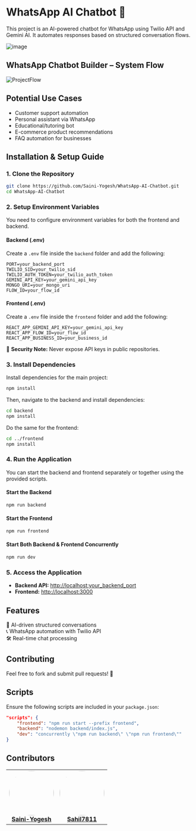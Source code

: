 # WhatsApp AI Chatbot 🚀

This project is an AI-powered chatbot for WhatsApp using Twilio API and Gemini AI. It automates responses based on structured conversation flows.

![image](https://github.com/user-attachments/assets/d68aab6f-ee74-4d16-8bce-4fb3fffe6c9e)

## WhatsApp Chatbot Builder – System Flow

![ProjectFlow](https://github.com/user-attachments/assets/56913b85-2ee7-45ab-9585-21d4df731ab7)

## Potential Use Cases
- Customer support automation
- Personal assistant via WhatsApp
- Educational/tutoring bot
- E-commerce product recommendations
- FAQ automation for businesses

## Installation & Setup Guide

### 1. Clone the Repository

```sh
git clone https://github.com/Saini-Yogesh/WhatsApp-AI-Chatbot.git
cd WhatsApp-AI-Chatbot
```

### 2. Setup Environment Variables

You need to configure environment variables for both the frontend and backend.

#### Backend (.env)
Create a `.env` file inside the `backend` folder and add the following:

```env
PORT=your_backend_port
TWILIO_SID=your_twilio_sid
TWILIO_AUTH_TOKEN=your_twilio_auth_token
GEMINI_API_KEY=your_gemini_api_key
MONGO_URI=your_mongo_uri
FLOW_ID=your_flow_id
```

#### Frontend (.env)
Create a `.env` file inside the `frontend` folder and add the following:

```env
REACT_APP_GEMINI_API_KEY=your_gemini_api_key
REACT_APP_FLOW_ID=your_flow_id
REACT_APP_BUSINESS_ID=your_business_id
```

🚨 **Security Note:** Never expose API keys in public repositories.

### 3. Install Dependencies

Install dependencies for the main project:

```sh
npm install
```

Then, navigate to the backend and install dependencies:

```sh
cd backend
npm install
```

Do the same for the frontend:

```sh
cd ../frontend
npm install
```

### 4. Run the Application

You can start the backend and frontend separately or together using the provided scripts.

#### Start the Backend

```sh
npm run backend
```

#### Start the Frontend

```sh
npm run frontend
```

#### Start Both Backend & Frontend Concurrently

```sh
npm run dev
```

### 5. Access the Application

- **Backend API:** [http://localhost:your_backend_port](http://localhost:your_backend_port)
- **Frontend:** [http://localhost:3000](http://localhost:3000)

## Features

📅 AI-driven structured conversations  
📞 WhatsApp automation with Twilio API  
🛠️ Real-time chat processing  

## Contributing

Feel free to fork and submit pull requests! 🚀

## Scripts

Ensure the following scripts are included in your `package.json`:

```json
"scripts": {
    "frontend": "npm run start --prefix frontend",
    "backend": "nodemon backend/index.js",
    "dev": "concurrently \"npm run backend\" \"npm run frontend\""
}
```

## Contributors

<table>
  <tr>
    <td align="center">
      <a href="https://github.com/Saini-Yogesh">
        <img src="https://github.com/Saini-Yogesh.png" width="120" height="120" style="border-radius: 50%;" /><br>
        <b>Saini-Yogesh</b>
      </a>
    </td>
    <td align="center">
      <a href="https://github.com/Sahil7811">
        <img src="https://github.com/Sahil7811.png" width="120" height="120" style="border-radius: 50%;" /><br>
        <b>Sahil7811</b>
      </a>
    </td>
  </tr>
</table>
